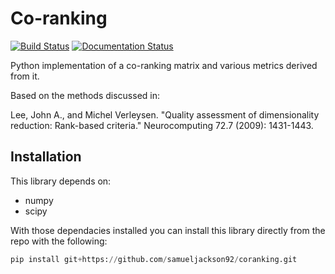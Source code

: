 # Co-ranking

[![Build Status](https://travis-ci.org/samueljackson92/coranking.svg?branch=master)](https://travis-ci.org/samueljackson92/coranking)
[![Documentation Status](https://readthedocs.org/projects/coranking/badge/?version=latest)](https://coranking.readthedocs.io/en/latest/?badge=latest)

Python implementation of a co-ranking matrix and various metrics derived from it.

Based on the methods discussed in:

Lee, John A., and Michel Verleysen. "Quality assessment of dimensionality reduction: Rank-based criteria." Neurocomputing 72.7 (2009): 1431-1443.

Installation
-------------

This library depends on:

 - numpy
 - scipy

With those dependacies installed you can install this library directly from the repo with the following:

```python
pip install git+https://github.com/samueljackson92/coranking.git
```

